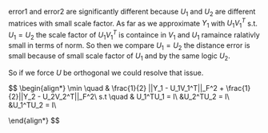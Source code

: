 error1 and error2 are significantly different because $U_1$ and $U_2$ are different matrices with small scale factor.
As far as we approximate $Y_1$ with $U_1V_1^T$ s.t. $U_1 =U_2$ the scale factor of $U_1V_1^T$ is containce in $V_1$ and $U_1$ ramaince ralativly small in terms of norm.
So then we compare $U_1 =U_2$ the distance error is small because of small scale factor of $U_1$ and by the same logic $U_2$.

So if we force $U$ be orthogonal we could resolve that issue.

$$
\begin{align*}
\min \quad & \frac{1}{2} ||Y_1 - U_1V_1^T||_F^2 + \frac{1}{2}||Y_2 - U_2V_2^T||_F^2\\
s.t \quad & U_1^TU_1 = I\\
&U_2^TU_2 = I\\
&U_1^TU_2 = I\\

\end{align*}
$$